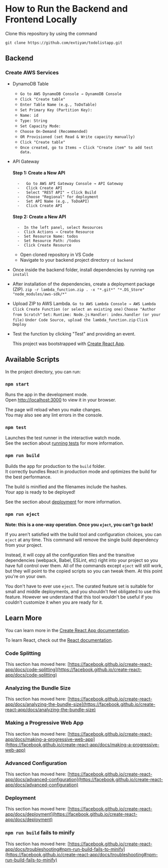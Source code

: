 # How to Run the Backend and Frontend Locally

Clone this repository by using the command

`git clone https://github.com/extiyan/todolistapp.git`

## Backend

### Create AWS Services

- DynamoDB Table

  - `Go to AWS DynamoDB Console → DynamoDB Console`
  - `Click "Create table"`
  - `Enter Table Name (e.g., ToDoTable)`
  - `Set Primary Key (Partition Key):`
  - `Name: id`
  - `Type: String`
  - `Set Capacity Mode:`
  - `Choose On-Demand (Recommended)`
  - `OR Provisioned (set Read & Write capacity manually)`
  - `Click "Create table"`
  - `Once created, go to Items → Click "Create item" to add test data.`

- API Gateway

  #### Step 1: Create a New API

        -   Go to AWS API Gateway Console → API Gateway
        -   Click Create API
        -   Select "REST API" → Click Build
        -   Choose "Regional" for deployment
        -   Set API Name (e.g., ToDoAPI)
        -   Click Create API
  
  #### Step 2: Create a New API

        -  In the left panel, select Resources
        -  Click Actions → Create Resource
        -  Set Resource Name: todos
        -  Set Resource Path: /todos
        -  Click Create Resource

  - Open cloned repository in VS Code
  - Navigate to your backend project directory
    `cd backend`

- Once inside the backend folder, install dependencies by running
  `npm install`
- After installation of the dependencies, create a deployment package (ZIP).
  `zip -r lambda_function.zip . -x "*.git*" "*.DS_Store" "node_modules/aws-sdk/*"`
- Upload ZIP to AWS Lambda.
  `Go to AWS Lambda Console → AWS Lambda`
  `Click Create Function (or select an existing one)`
  `Choose "Author from Scratch"`
  `Set:`
  `Runtime: Node.js`
  `Handler: index.handler (or your file)`
  `Under Code Source, upload the lambda_function.zip`
  `Click Deploy`
- Test the function by clicking "Test" and providing an event.

  This project was bootstrapped with [Create React App](https://github.com/facebook/create-react-app).

## Available Scripts

In the project directory, you can run:

### `npm start`

Runs the app in the development mode.\
Open [http://localhost:3000](http://localhost:3000) to view it in your browser.

The page will reload when you make changes.\
You may also see any lint errors in the console.

### `npm test`

Launches the test runner in the interactive watch mode.\
See the section about [running tests](https://facebook.github.io/create-react-app/docs/running-tests) for more information.

### `npm run build`

Builds the app for production to the `build` folder.\
It correctly bundles React in production mode and optimizes the build for the best performance.

The build is minified and the filenames include the hashes.\
Your app is ready to be deployed!

See the section about [deployment](https://facebook.github.io/create-react-app/docs/deployment) for more information.

### `npm run eject`

**Note: this is a one-way operation. Once you `eject`, you can't go back!**

If you aren't satisfied with the build tool and configuration choices, you can `eject` at any time. This command will remove the single build dependency from your project.

Instead, it will copy all the configuration files and the transitive dependencies (webpack, Babel, ESLint, etc) right into your project so you have full control over them. All of the commands except `eject` will still work, but they will point to the copied scripts so you can tweak them. At this point you're on your own.

You don't have to ever use `eject`. The curated feature set is suitable for small and middle deployments, and you shouldn't feel obligated to use this feature. However we understand that this tool wouldn't be useful if you couldn't customize it when you are ready for it.

## Learn More

You can learn more in the [Create React App documentation](https://facebook.github.io/create-react-app/docs/getting-started).

To learn React, check out the [React documentation](https://reactjs.org/).

### Code Splitting

This section has moved here: [https://facebook.github.io/create-react-app/docs/code-splitting](https://facebook.github.io/create-react-app/docs/code-splitting)

### Analyzing the Bundle Size

This section has moved here: [https://facebook.github.io/create-react-app/docs/analyzing-the-bundle-size](https://facebook.github.io/create-react-app/docs/analyzing-the-bundle-size)

### Making a Progressive Web App

This section has moved here: [https://facebook.github.io/create-react-app/docs/making-a-progressive-web-app](https://facebook.github.io/create-react-app/docs/making-a-progressive-web-app)

### Advanced Configuration

This section has moved here: [https://facebook.github.io/create-react-app/docs/advanced-configuration](https://facebook.github.io/create-react-app/docs/advanced-configuration)

### Deployment

This section has moved here: [https://facebook.github.io/create-react-app/docs/deployment](https://facebook.github.io/create-react-app/docs/deployment)

### `npm run build` fails to minify

This section has moved here: [https://facebook.github.io/create-react-app/docs/troubleshooting#npm-run-build-fails-to-minify](https://facebook.github.io/create-react-app/docs/troubleshooting#npm-run-build-fails-to-minify)
